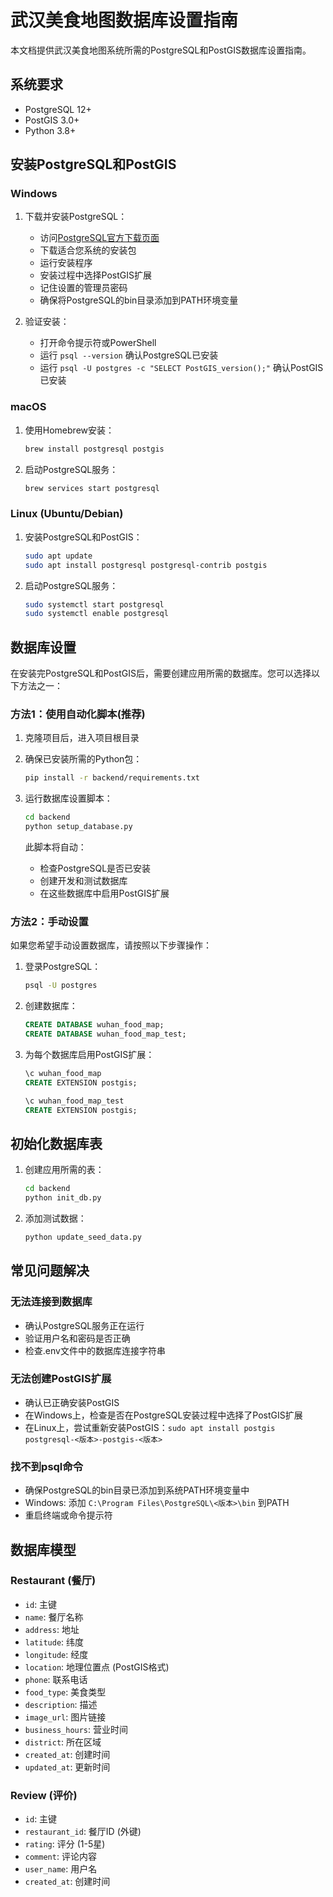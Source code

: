 # 武汉美食地图数据库设置指南

本文档提供武汉美食地图系统所需的PostgreSQL和PostGIS数据库设置指南。

## 系统要求

- PostgreSQL 12+
- PostGIS 3.0+
- Python 3.8+

## 安装PostgreSQL和PostGIS

### Windows

1. 下载并安装PostgreSQL：
   - 访问[PostgreSQL官方下载页面](https://www.postgresql.org/download/windows/)
   - 下载适合您系统的安装包
   - 运行安装程序
   - 安装过程中选择PostGIS扩展
   - 记住设置的管理员密码
   - 确保将PostgreSQL的bin目录添加到PATH环境变量

2. 验证安装：
   - 打开命令提示符或PowerShell
   - 运行 `psql --version` 确认PostgreSQL已安装
   - 运行 `psql -U postgres -c "SELECT PostGIS_version();"` 确认PostGIS已安装

### macOS

1. 使用Homebrew安装：
   ```bash
   brew install postgresql postgis
   ```

2. 启动PostgreSQL服务：
   ```bash
   brew services start postgresql
   ```

### Linux (Ubuntu/Debian)

1. 安装PostgreSQL和PostGIS：
   ```bash
   sudo apt update
   sudo apt install postgresql postgresql-contrib postgis
   ```

2. 启动PostgreSQL服务：
   ```bash
   sudo systemctl start postgresql
   sudo systemctl enable postgresql
   ```

## 数据库设置

在安装完PostgreSQL和PostGIS后，需要创建应用所需的数据库。您可以选择以下方法之一：

### 方法1：使用自动化脚本(推荐)

1. 克隆项目后，进入项目根目录

2. 确保已安装所需的Python包：
   ```bash
   pip install -r backend/requirements.txt
   ```

3. 运行数据库设置脚本：
   ```bash
   cd backend
   python setup_database.py
   ```
   
   此脚本将自动：
   - 检查PostgreSQL是否已安装
   - 创建开发和测试数据库
   - 在这些数据库中启用PostGIS扩展

### 方法2：手动设置

如果您希望手动设置数据库，请按照以下步骤操作：

1. 登录PostgreSQL：
   ```bash
   psql -U postgres
   ```

2. 创建数据库：
   ```sql
   CREATE DATABASE wuhan_food_map;
   CREATE DATABASE wuhan_food_map_test;
   ```

3. 为每个数据库启用PostGIS扩展：
   ```sql
   \c wuhan_food_map
   CREATE EXTENSION postgis;
   
   \c wuhan_food_map_test
   CREATE EXTENSION postgis;
   ```

## 初始化数据库表

1. 创建应用所需的表：
   ```bash
   cd backend
   python init_db.py
   ```

2. 添加测试数据：
   ```bash
   python update_seed_data.py
   ```

## 常见问题解决

### 无法连接到数据库

- 确认PostgreSQL服务正在运行
- 验证用户名和密码是否正确
- 检查.env文件中的数据库连接字符串

### 无法创建PostGIS扩展

- 确认已正确安装PostGIS
- 在Windows上，检查是否在PostgreSQL安装过程中选择了PostGIS扩展
- 在Linux上，尝试重新安装PostGIS：`sudo apt install postgis postgresql-<版本>-postgis-<版本>`

### 找不到psql命令

- 确保PostgreSQL的bin目录已添加到系统PATH环境变量中
- Windows: 添加 `C:\Program Files\PostgreSQL\<版本>\bin` 到PATH
- 重启终端或命令提示符

## 数据库模型

### Restaurant (餐厅)
- `id`: 主键
- `name`: 餐厅名称
- `address`: 地址
- `latitude`: 纬度
- `longitude`: 经度
- `location`: 地理位置点 (PostGIS格式)
- `phone`: 联系电话
- `food_type`: 美食类型
- `description`: 描述
- `image_url`: 图片链接
- `business_hours`: 营业时间
- `district`: 所在区域
- `created_at`: 创建时间
- `updated_at`: 更新时间

### Review (评价)
- `id`: 主键
- `restaurant_id`: 餐厅ID (外键)
- `rating`: 评分 (1-5星)
- `comment`: 评论内容
- `user_name`: 用户名
- `created_at`: 创建时间 